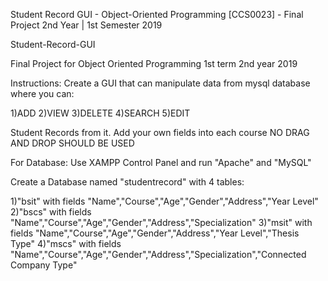 Student Record GUI - Object-Oriented Programming [CCS0023] -  Final Project 2nd Year | 1st Semester 2019

Student-Record-GUI

Final Project for Object Oriented Programming 1st term 2nd year 2019


Instructions:
Create a GUI that can manipulate data from mysql database where you can:

1)ADD
2)VIEW
3)DELETE
4)SEARCH
5)EDIT

Student Records from it. Add your own fields into each course NO DRAG AND DROP SHOULD BE USED 



For Database:
Use XAMPP Control Panel and run "Apache" and "MySQL" 

Create a Database named "studentrecord" with 4 tables:

1)"bsit" with fields "Name","Course","Age","Gender","Address","Year Level"
2)"bscs" with fields "Name","Course","Age","Gender","Address","Specialization"
3)"msit" with fields "Name","Course","Age","Gender","Address","Year Level","Thesis Type"
4)"mscs" with fields "Name","Course","Age","Gender","Address","Specialization","Connected Company Type"
